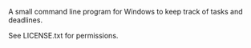 A small command line program for Windows to keep track of tasks and deadlines.

See LICENSE.txt for permissions.
